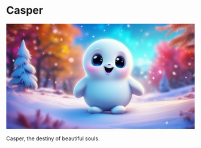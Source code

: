 # Casper

<p align="center">
    <img src="./assets/casper.png" alt="casper" width="600"/>
</p>

Casper, the destiny of beautiful souls.